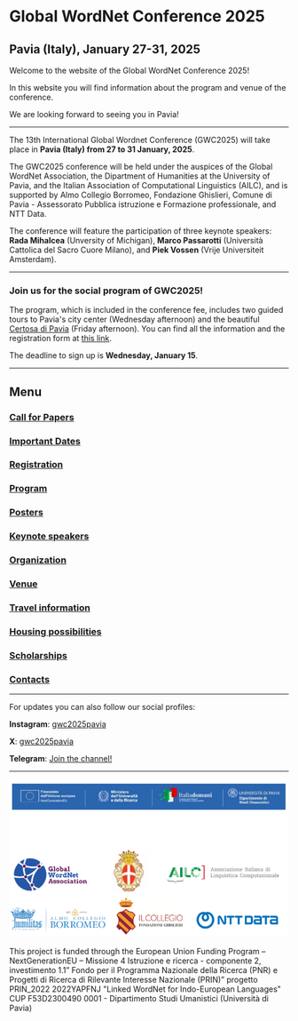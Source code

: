 # Global WordNet Conference 2025
## Pavia (Italy), January 27-31, 2025

Welcome to the website of the Global WordNet Conference 2025!

In this website you will find information about the program and venue of the conference. 

We are looking forward to seeing you in Pavia!

---

The 13th International Global Wordnet Conference (GWC2025) will take place in **Pavia (Italy) from 27 to 31 January, 2025**. 

The GWC2025 conference will be held under the auspices of the Global WordNet Association, the Dipartment of Humanities at the University of Pavia, and the Italian Association of Computational Linguistics (AILC), and is supported by Almo Collegio Borromeo, Fondazione Ghislieri, Comune di Pavia - Assessorato Pubblica istruzione e Formazione professionale, and NTT Data.

The conference will feature the participation of three keynote speakers: **Rada Mihalcea** (Unversity of Michigan), **Marco Passarotti** (Università Cattolica del Sacro Cuore Milano), and **Piek Vossen** (Vrije Universiteit Amsterdam).

--- 
### Join us for the social program of GWC2025! 

The program, which is included in the conference fee, includes two guided tours to Pavia's city center (Wednesday afternoon) and the beautiful [Certosa di Pavia](https://en.wikipedia.org/wiki/Certosa_di_Pavia) (Friday afternoon). You can find all the information and the registration form at [this link](https://form.jotform.com/250073124594352). 

The deadline to sign up is **Wednesday, January 15**.

---

## Menu

### [Call for Papers](cfp.md)
### [Important Dates](dates.md)
### [Registration](registration.md)
### [Program](program.md)
### [Posters](posters.md)
### [Keynote speakers](keynote.md)
### [Organization](organization.md)
### [Venue](venue.md)
### [Travel information](travel.md)
### [Housing possibilities](housing.md)
### [Scholarships](scholarship.md)
### [Contacts](contacts.md)

---

For updates you can also follow our social profiles:
<br>

**Instagram**: [gwc2025pavia](https://www.instagram.com/gwc2025pavia?igsh=MWZxY21raDJtam96cg==)
<br>

**X**: [gwc2025pavia](https://x.com/gwc2025pavia)
<br>

**Telegram**: [Join the channel!](https://t.me/gwc2025pavia)
<br>

---

<img src="loghiGWC/loghibluuniti2.png">

<br>

This project is funded through the European Union Funding Program – NextGenerationEU – Missione 4 Istruzione e ricerca - componente 2, investimento 1.1” Fondo per il Programma Nazionale della Ricerca (PNR) e Progetti di Ricerca di Rilevante Interesse Nazionale (PRIN)” progetto PRIN_2022 2022YAPFNJ "Linked WordNet for Indo-European Languages" CUP F53D2300490 0001 - Dipartimento Studi Umanistici (Università di Pavia)


